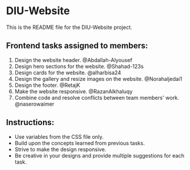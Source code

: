 ﻿# DIU-Website

This is the README file for the DIU-Website project.

## Frontend tasks assigned to members:
1. Design the website header. @Abdallah-Alyousef
2. Design hero sections for the website. @Shahad-123s
3. Design cards for the website. @alharbisa24
4. Design the gallery and resize images on the website. @Norahaljedai1
5. Design the footer. @RetajK
6. Make the website responsive. @RazanAlkhaluqy
7. Combine code and resolve conflicts between team members' work. @naserowaimer

## Instructions:
- Use variables from the CSS file only.
- Build upon the concepts learned from previous tasks.
- Strive to make the design responsive.
- Be creative in your designs and provide multiple suggestions for each task.
